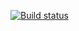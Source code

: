 [![Build status](https://ci.appveyor.com/api/projects/status/2vqlibggbvul6268/branch/main?svg=true)](https://ci.appveyor.com/project/mikhail-malinko/deliverycard/branch/main)
